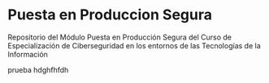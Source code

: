 # Puesta en Produccion Segura
Repositorio del Módulo Puesta en Producción Segura del Curso de Especialización de Ciberseguridad en los entornos de las Tecnologías de la Información

prueba
hdghfhfdh
